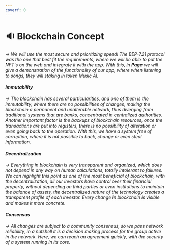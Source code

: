 ```yaml
---
coverY: 0
---
```


# 🔉 Blockchain Concept

\-> _We will use the most secure and prioritizing speed! The BEP-721 protocol was the one that best fit the requirements, where we will be able to put the NFT's on the web and integrate it with the app. With this, in **Page**  we will give a demonstration of the functionality of our app, where when listening to songs, they will staking in token Music AI._

#### _Immutability_

_-> The blockchain has several particularities, and one of them is the immutability, where there are no possibilities of changes, making the blockchain a permanent and unalterable network, thus diverging from traditional systems that are banks, concentrated in centralized authorities. Another important factor is the backups of blockchain resources, once the transactions are put into registers, there is no possibility of alteration or even going back to the operation. With this, we have a system free of corruption, where it is not possible to hack, change or even steal information._

#### _Decentralization_

_-> Everything in blockchain is very transparent and organized, which does not depend in any way on human calculations, totally intolerant to failures. We can highlight this point as one of the most beneficial of blockchain, with the decentralization, all our investors have control over their financial property, without depending on third parties or even institutions to maintain the balance of assets, the decentralized nature of the technology creates a transparent profile of each investor. Every change in blockchain is visible and makes it more concrete._

#### _Consensus_

_-> All changes are subject to a community consensus, so we pass network reliability, in a nutshell it is a decision making process for the group active in the network. Here, we can reach an agreement quickly, with the security of a system running in its core._
